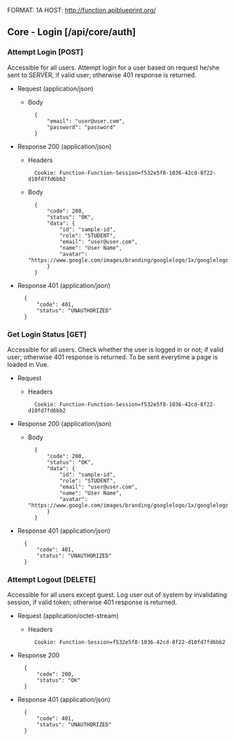 FORMAT: 1A
HOST: http://function.apiblueprint.org/

## Core - Login [/api/core/auth]

### Attempt Login [POST]

Accessible for all users. Attempt login for a user based on request he/she sent to SERVER, if valid user; otherwise 401 response is returned.

+ Request (application/json)

    + Body

            {
                "email": "user@user.com",
                "password": "password"
            }

+ Response 200 (application/json)

    + Headers
    
            Cookie: Function-Function-Session=f532e5f8-1036-42cd-8f22-d10fd7fd6bb2

    + Body

            {
                "code": 200,
                "status": "OK",
                "data": {
                    "id": "sample-id",
                    "role": "STUDENT",
                    "email": "user@user.com",
                    "name": "User Name",
                    "avatar": "https://www.google.com/images/branding/googlelogo/1x/googlelogo_color_272x92dp.png"
                }
            }

+ Response 401 (application/json)

        {
            "code": 401,
            "status": "UNAUTHORIZED"
        }

### Get Login Status [GET]

Accessible for all users. Check whether the user is logged in or not; if valid user; otherwise 401 response is returned. To be sent everytime a page is loaded in Vue.

+ Request

    + Headers
    
            Cookie: Function-Function-Session=f532e5f8-1036-42cd-8f22-d10fd7fd6bb2
    
+ Response 200 (application/json)

    + Body

            {
                "code": 200,
                "status": "OK",
                "data": {
                    "id": "sample-id",
                    "role": "STUDENT",
                    "email": "user@user.com",
                    "name": "User Name",
                    "avatar": "https://www.google.com/images/branding/googlelogo/1x/googlelogo_color_272x92dp.png"
                }
            }

+ Response 401 (application/json)

        {
            "code": 401,
            "status": "UNAUTHORIZED"
        }

### Attempt Logout [DELETE]

Accessible for all users except guest. Log user out of system by invalidating session, if valid token; otherwise 401 response is returned.

+ Request (application/octet-stream)

    + Headers
    
            Cookie: Function-Session=f532e5f8-1036-42cd-8f22-d10fd7fd6bb2
            
+ Response 200

        {
            "code": 200,
            "status": "OK"
        }

+ Response 401 (application/json)

        {
            "code": 401,
            "status": "UNAUTHORIZED"
        }
